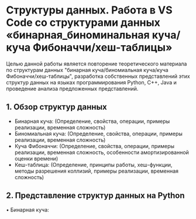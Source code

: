 # Структуры данных. Работа в VS Code со структурами данных «бинарная_биноминальная куча/куча Фибоначчи/хеш-таблицы»
Целью данной работы является повторение теоретического материала по структурам данных "бинарная куча/биномиальная куча/куча Фибоначчи/хеш-таблицы", разработка собственных представлений этих структур данных на языках программирования Python, C++, Java и проведение анализа предложенных представлений.
## 1. Обзор структур данных

-  Бинарная куча: (Определение, свойства, операции, примеры реализации, временная сложность)
-  Биномиальная куча: (Определение, свойства, операции, примеры реализации, временная сложность)
-  Куча Фибоначчи: (Определение, свойства, операции, примеры реализации, временная сложность, особенности амортизированной оценки времени)
-  Кеш-таблица: (Определение, принципы работы, хеш-функции, методы разрешения коллизий, примеры реализации, временная сложность)
## 2. Представление структур данных на Python

•  Бинарная куча:

